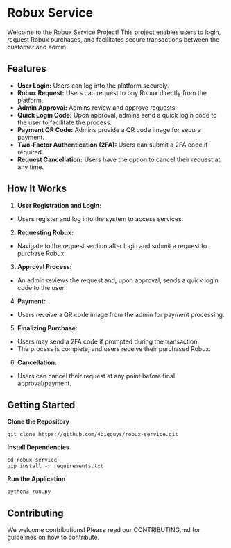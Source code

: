 # Robux Service
Welcome to the Robux Service Project! This project enables users to login, request Robux purchases, and facilitates secure transactions between the customer and admin.
## Features
- **User Login:** Users can log into the platform securely.
- **Robux Request:** Users can request to buy Robux directly from the platform.
- **Admin Approval:** Admins review and approve requests.
- **Quick Login Code:** Upon approval, admins send a quick login code to the user to facilitate the process.
- **Payment QR Code:** Admins provide a QR code image for secure payment.
- **Two-Factor Authentication (2FA):** Users can submit a 2FA code if required.
- **Request Cancellation:** Users have the option to cancel their request at any time.
## How It Works
1. **User Registration and Login:**
 - Users register and log into the system to access services.
2. **Requesting Robux:**
 - Navigate to the request section after login and submit a request to purchase Robux.
3. **Approval Process:**
 - An admin reviews the request and, upon approval, sends a quick login code to the user.
4. **Payment:**
 - Users receive a QR code image from the admin for payment processing.
5. **Finalizing Purchase:**
 - Users may send a 2FA code if prompted during the transaction.
 - The process is complete, and users receive their purchased Robux.
6. **Cancellation:**
 - Users can cancel their request at any point before final approval/payment.
## Getting Started
**Clone the Repository**
```
git clone https://github.com/4bigguys/robux-service.git
```
**Install Dependencies**
```
cd robux-service
pip install -r requirements.txt
```
**Run the Application**
```
python3 run.py
```
## Contributing
We welcome contributions! Please read our CONTRIBUTING.md for guidelines on how to contribute.
